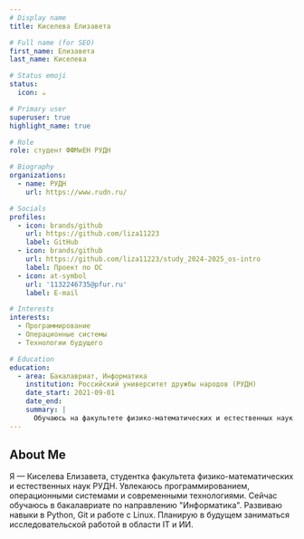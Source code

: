 ```yaml
---
# Display name
title: Киселева Елизавета

# Full name (for SEO)
first_name: Елизавета
last_name: Киселева

# Status emoji
status:
  icon: ☕️

# Primary user
superuser: true
highlight_name: true

# Role
role: студент ФФМиЕН РУДН

# Biography
organizations:
  - name: РУДН
    url: https://www.rudn.ru/

# Socials
profiles:
  - icon: brands/github
    url: https://github.com/liza11223
    label: GitHub
  - icon: brands/github
    url: https://github.com/liza11223/study_2024-2025_os-intro
    label: Проект по ОС
  - icon: at-symbol
    url: '1132246735@pfur.ru'
    label: E-mail

# Interests
interests:
  - Программирование
  - Операционные системы
  - Технологии будущего

# Education
education:
  - area: Бакалавриат, Информатика
    institution: Российский университет дружбы народов (РУДН)
    date_start: 2021-09-01
    date_end: 
    summary: |
      Обучаюсь на факультете физико-математических и естественных наук. Изучаю программирование, базы данных, операционные системы и машинное обучение.
---
```


## About Me

Я — Киселева Елизавета, студентка факультета физико-математических и естественных наук РУДН. Увлекаюсь программированием, операционными системами и современными технологиями. Сейчас обучаюсь в бакалавриате по направлению "Информатика". Развиваю навыки в Python, Git и работе с Linux. Планирую в будущем заниматься исследовательской работой в области IT и ИИ.
